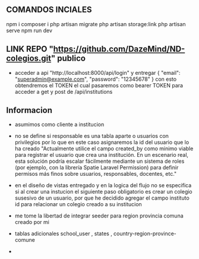 ## COMANDOS INCIALES
npm i
composer i
php artisan migrate
php artisan storage:link
php artisan serve
npm run dev

## LINK REPO "https://github.com/DazeMind/ND-colegios.git" publico


- acceder a api "http://localhost:8000/api/login" y entregar 
{
  "email": "superadmin@example.com",
  "password": "12345678"
}
con esto obtendremos el TOKEN el cual pasaremos como bearer TOKEN para acceder a get y post de /api/institutions
## Informacion
- asumimos como cliente a institucion
- no se define si responsable es una tabla aparte o usuarios con privilegios por lo que en este caso asignaremos la id del usuario que lo ha creado "Actualmente utilice el campo   created_by como minimo viable para registrar el usuario que crea una institución. En un escenario real, esta solución podría escalar fácilmente mediante un sistema de roles (por ejemplo, con la librería Spatie Laravel Permission) para definir permisos más finos sobre usuarios, responsables, docentes, etc."
- en el diseño de vistas entregado y en la logica del flujo no se especifica si al crear una instucion el siguiente paso obligatorio es crear un colegio susesivo de un usuario, por  que he decidido agregar el campo instituto id para relacionar un colegio creado a su institucion  

- me tome la libertad de integrar seeder para region provincia comuna creado por mi
- tablas adicionales school_user , states , country-region-province-comune
- 
